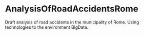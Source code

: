 # AnalysisOfRoadAccidentsRome
Draft analysis of road accidents in the municipality of Rome. Using technologies to the environment BigData. 
